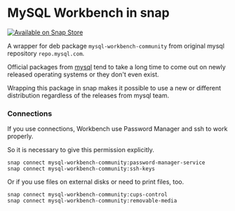 # MySQL Workbench in snap

[![Available on Snap Store](https://snapcraft.io/static/images/badges/en/snap-store-white.svg)](https://snapcraft.io/mysql-workbench-community)

A wrapper for deb package `mysql-workbench-community` from original mysql repository `repo.mysql.com`.

Official packages from [mysql](https://dev.mysql.com/downloads/workbench/) tend to take a long time to come out on 
newly released operating systems or they don't even exist.

Wrapping this package in snap makes it possible to use a new or different distribution regardless of the releases from
mysql team.

### Connections
If you use connections, Workbench use Password Manager and ssh to work properly.

So it is necessary to give this permission explicitly.
```shell
snap connect mysql-workbench-community:password-manager-service 
snap connect mysql-workbench-community:ssh-keys
```
Or if you use files on external disks or need to print files, too.
```shell
snap connect mysql-workbench-community:cups-control
snap connect mysql-workbench-community:removable-media
```
